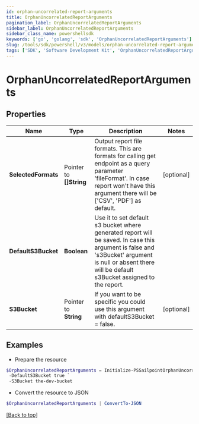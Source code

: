 ```yaml
---
id: orphan-uncorrelated-report-arguments
title: OrphanUncorrelatedReportArguments
pagination_label: OrphanUncorrelatedReportArguments
sidebar_label: OrphanUncorrelatedReportArguments
sidebar_class_name: powershellsdk
keywords: ['go', 'golang', 'sdk', 'OrphanUncorrelatedReportArguments'] 
slug: /tools/sdk/powershell/v3/models/orphan-uncorrelated-report-arguments
tags: ['SDK', 'Software Development Kit', 'OrphanUncorrelatedReportArguments']
---
```



# OrphanUncorrelatedReportArguments

## Properties

Name | Type | Description | Notes
------------ | ------------- | ------------- | -------------
**SelectedFormats** |  Pointer to **[]String** | Output report file formats. This are formats for calling get endpoint as a query parameter &#39;fileFormat&#39;.  In case report won&#39;t have this argument there will be [&#39;CSV&#39;, &#39;PDF&#39;] as default. | [optional] 
**DefaultS3Bucket** |  **Boolean** | Use it to set default s3 bucket where generated report will be saved.  In case this argument is false and &#39;s3Bucket&#39; argument is null or absent there will be default s3Bucket assigned to the report. | 
**S3Bucket** |  Pointer to **String** | If you want to be specific you could use this argument with defaultS3Bucket &#x3D; false. | [optional] 

## Examples

- Prepare the resource
```powershell
$OrphanUncorrelatedReportArguments = Initialize-PSSailpointOrphanUncorrelatedReportArguments  -SelectedFormats [CSV] `
 -DefaultS3Bucket true `
 -S3Bucket the-dev-bucket
```

- Convert the resource to JSON
```powershell
$OrphanUncorrelatedReportArguments | ConvertTo-JSON
```


[[Back to top]](#) 

